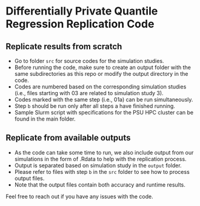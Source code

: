 # Differentially Private Quantile Regression Replication Code

## Replicate results from scratch

- Go to folder `src` for source codes for the simulation studies.
- Before running the code, make sure to create an output folder with the same subdirectories as this repo or modify the output directory in the code.
- Codes are numbered based on the corresponding simulation studies (i.e., files starting with 03 are related to simulation study 3).
- Codes marked with the same step (i.e., 01a) can be run simultaneously.
- Step `b` should be run only after all steps a have finished running.
- Sample Slurm script with specifications for the PSU HPC cluster can be found in the main folder.

## Replicate from available outputs

- As the code can take some time to run, we also include output from our simulations in the form of .Rdata to help with the replication process.
- Output is separated based on simulation study in the `output` folder.
- Please refer to files with step `b` in the `src` folder to see how to process output files.
- Note that the output files contain both accuracy and runtime results.

Feel free to reach out if you have any issues with the code.
